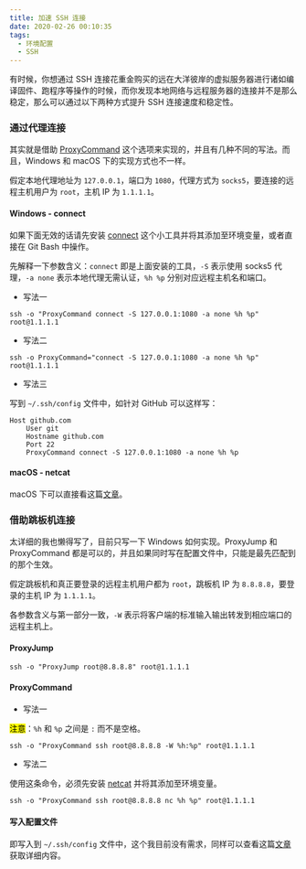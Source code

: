 ```yaml
---
title: 加速 SSH 连接
date: 2020-02-26 00:10:35
tags:
  - 环境配置
  - SSH
---
```


有时候，你想通过 SSH 连接花重金购买的远在大洋彼岸的虚拟服务器进行诸如编译固件、跑程序等操作的时候，而你发现本地网络与远程服务器的连接并不是那么稳定，那么可以通过以下两种方式提升 SSH 连接速度和稳定性。

<!-- more -->

### 通过代理连接

其实就是借助 [ProxyCommand](https://man.openbsd.org/ssh_config.5#ProxyCommand) 这个选项来实现的，并且有几种不同的写法。而且，Windows 和 macOS 下的实现方式也不一样。

假定本地代理地址为 `127.0.0.1`，端口为 `1080`，代理方式为 `socks5`，要连接的远程主机用户为 `root`，主机 IP 为 `1.1.1.1`。

#### Windows - connect

如果下面无效的话请先安装 [connect](https://web.archive.org/web/20080516100455/http://www.meadowy.org/~gotoh/projects/connect) 这个小工具并将其添加至环境变量，或者直接在 Git Bash 中操作。

先解释一下参数含义：`connect` 即是上面安装的工具，`-S` 表示使用 socks5 代理，`-a none` 表示本地代理无需认证，`%h %p` 分别对应远程主机名和端口。

- 写法一

```shell
ssh -o "ProxyCommand connect -S 127.0.0.1:1080 -a none %h %p" root@1.1.1.1
```

- 写法二

```shell
ssh -o ProxyCommand="connect -S 127.0.0.1:1080 -a none %h %p" root@1.1.1.1
```

- 写法三

写到 `~/.ssh/config` 文件中，如针对 GitHub 可以这样写：

```text
Host github.com
    User git
    Hostname github.com
    Port 22
    ProxyCommand connect -S 127.0.0.1:1080 -a none %h %p
```

#### macOS - netcat

macOS 下可以直接看这篇[文章](https://www.xiebruce.top/650.html#i)。

### 借助跳板机连接

太详细的我也懒得写了，目前只写一下 Windows 如何实现。ProxyJump 和 ProxyCommand 都是可以的，并且如果同时写在配置文件中，只能是最先匹配到的那个生效。

假定跳板机和真正要登录的远程主机用户都为 `root`，跳板机 IP 为 `8.8.8.8`，要登录的主机 IP 为 `1.1.1.1`。

各参数含义与第一部分一致，`-W` 表示将客户端的标准输入输出转发到相应端口的远程主机上。

#### ProxyJump

```shell
ssh -o "ProxyJump root@8.8.8.8" root@1.1.1.1
```

#### ProxyCommand

- 写法一

<mark>注意</mark>：`%h` 和 `%p` 之间是 `:` 而不是空格。

```shell
ssh -o "ProxyCommand ssh root@8.8.8.8 -W %h:%p" root@1.1.1.1
```

- 写法二

使用这条命令，必须先安装 [netcat](https://eternallybored.org/misc/netcat/) 并将其添加至环境变量。

```shell
ssh -o "ProxyCommand ssh root@8.8.8.8 nc %h %p" root@1.1.1.1
```

#### 写入配置文件

即写入到 `~/.ssh/config` 文件中，这个我目前没有需求，同样可以查看这篇[文章](https://www.xiebruce.top/650.html#i-9)获取详细内容。
